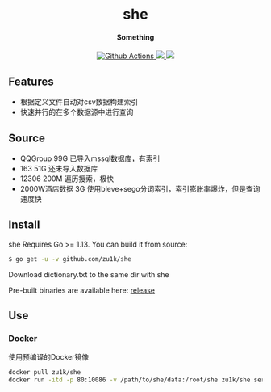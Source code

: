 <h1 align="center">
  <br>she<br>
</h1>

<h4 align="center">Something</h4>

<p align="center">
  <a href="https://github.com/zu1k/she/actions">
    <img src="https://img.shields.io/github/workflow/status/zu1k/she/Go?style=flat-square" alt="Github Actions">
  </a>
  <a href="https://goreportcard.com/report/github.com/zu1k/she">
    <img src="https://goreportcard.com/badge/github.com/zu1k/she?style=flat-square">
  </a>
  <a href="https://github.com/zu1k/she/releases">
    <img src="https://img.shields.io/github/release/zu1k/she/all.svg?style=flat-square">
  </a>
</p>

## Features

- 根据定义文件自动对csv数据构建索引
- 快速并行的在多个数据源中进行查询


## Source

- QQGroup 99G 已导入mssql数据库，有索引
- 163 51G 还未导入数据库
- 12306 200M 遍历搜索，极快
- 2000W酒店数据 3G 使用bleve+sego分词索引，索引膨胀率爆炸，但是查询速度快


## Install

she Requires Go >= 1.13. You can build it from source:

```sh
$ go get -u -v github.com/zu1k/she
```

Download dictionary.txt to the same dir with she

Pre-built binaries are available here: [release](https://github.com/zu1k/she/releases)

## Use

### Docker

使用预编译的Docker镜像

```sh
docker pull zu1k/she
docker run -itd -p 80:10086 -v /path/to/she/data:/root/she zu1k/she serve -m auto
```
